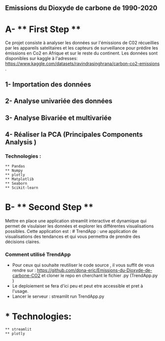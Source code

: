 ## Emissions du Dioxyde de carbone de 1990-2020


# A- ** First Step **
Ce projet consiste à analyser les données sur l'émissions de C02 récueillies par les appareils satelitaires et les capteurs de surveillance pour prédire les émissions en Co2 en Afrique et sur le reste du continent.
Les données sont disponibles sur kaggle à l'adresses: https://www.kaggle.com/datasets/ravindrasinghrana/carbon-co2-emissions .
## 1- Importation des données
## 2- Analyse univariée des données
## 3- Analyse Bivariée et multivariée 
## 4- Réaliser la PCA (Principales Components Analysis )

### Technologies : 
    ** Pandas
    ** Numpy
    ** plotly
    ** Matplotlib
    ** Seaborn 
    ** Scikit-learn

# B- ** Second Step **

Mettre en place une application streamlit interactive et dynamique qui permet de visulaiser les données et explorer les différentes visualisations possibles.
Cette application est : # TrendApp : une application de visualisations des tendances et qui vous permettra de prendre des décisions claires.
### Comment utilisé TrendApp
 * Pour ceux qui souhaite reutiliser le code source , il vous suffit de vous rendre sur : https://github.com/dona-eric/Emissions-du-Dioxyde-de-carbone-CO2 et cloner le repo en cherchant le 
fichier .py (TrendApp.py )
* Le deploiement se fera d'ici peu et peut etre accessible et pret à l'usage.
* Lancer le serveur : streamlit run TrendApp.py
# * Technologies:
    ** streamlit
    ** plotly
